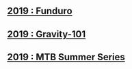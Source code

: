 ## [2019 : Funduro](https://mb-otago.github.io/Event-Results/2019/Funduro/)
## [2019 : Gravity-101](https://mb-otago.github.io/Event-Results/2019/Gravity-101/)
## [2019 : MTB Summer Series](https://mb-otago.github.io/Event-Results/2019/Gravity-101/)